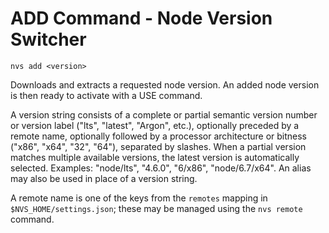 # ADD Command - Node Version Switcher

    nvs add <version>

Downloads and extracts a requested node version. An added node version is then ready to activate with a USE command.

A version string consists of a complete or partial semantic version number or version label  ("lts", "latest", "Argon", etc.), optionally preceded by a remote name, optionally followed by a processor architecture or bitness ("x86", "x64", "32", "64"), separated by slashes. When a partial version matches multiple available versions, the latest version is automatically selected. Examples: "node/lts", "4.6.0", "6/x86", "node/6.7/x64". An alias may also be used in place of a version string.

A remote name is one of the keys from the `remotes` mapping in `$NVS_HOME/settings.json`; these may be managed using the `nvs remote` command.
